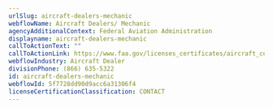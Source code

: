 ```yaml
---
urlSlug: aircraft-dealers-mechanic
webflowName: Aircraft Dealers/ Mechanic
agencyAdditionalContext: Federal Aviation Administration
displayname: aircraft-dealers-mechanic
callToActionText: ""
callToActionLink: https://www.faa.gov/licenses_certificates/aircraft_certification
webflowIndustry: Aircraft Dealer
divisionPhone: (866) 635-5322
id: aircraft-dealers-mechanic
webflowId: 5f7728dd90d9acc6a31306f4
licenseCertificationClassification: CONTACT
---
```

